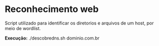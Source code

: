 # Reconhecimento web
Script utilizado para identificar os diretorios e arquivos de um host, por meio de wordlist.

<b>Execução:</b>
./descobredns.sh dominio.com.br
